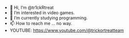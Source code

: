 - 👋 Hi, I’m @tr1ckRtreat
- 👀 I’m interested in video games.
- 🌱 I’m currently studying programming.
- 📫 How to reach me ... no way.
- YOUTUBE: https://www.youtube.com/@trickortreatteam
